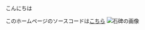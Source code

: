 こんにちは

このホームページのソースコードは[こちら](https://github.com//satoshitadokoro/SamplePages/)
![石碑の画像](./stone.JPG)
